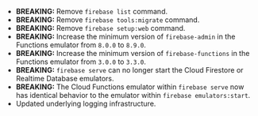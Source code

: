 * **BREAKING:** Remove `firebase list` command.
* **BREAKING:** Remove `firebase tools:migrate` command.
* **BREAKING:** Remove `firebase setup:web` command.
* **BREAKING:** Increase the minimum version of `firebase-admin` in the Functions emulator from `8.0.0` to `8.9.0`.
* **BREAKING:** Increase the minimum version of `firebase-functions` in the Functions emulator from `3.0.0` to `3.3.0`.
* **BREAKING:** `firebase serve` can no longer start the Cloud Firestore or Realtime Database emulators.
* **BREAKING:** The Cloud Functions emulator within `firebase serve` now has identical behavior to the emulator within `firebase emulators:start`.
* Updated underlying logging infrastructure.
